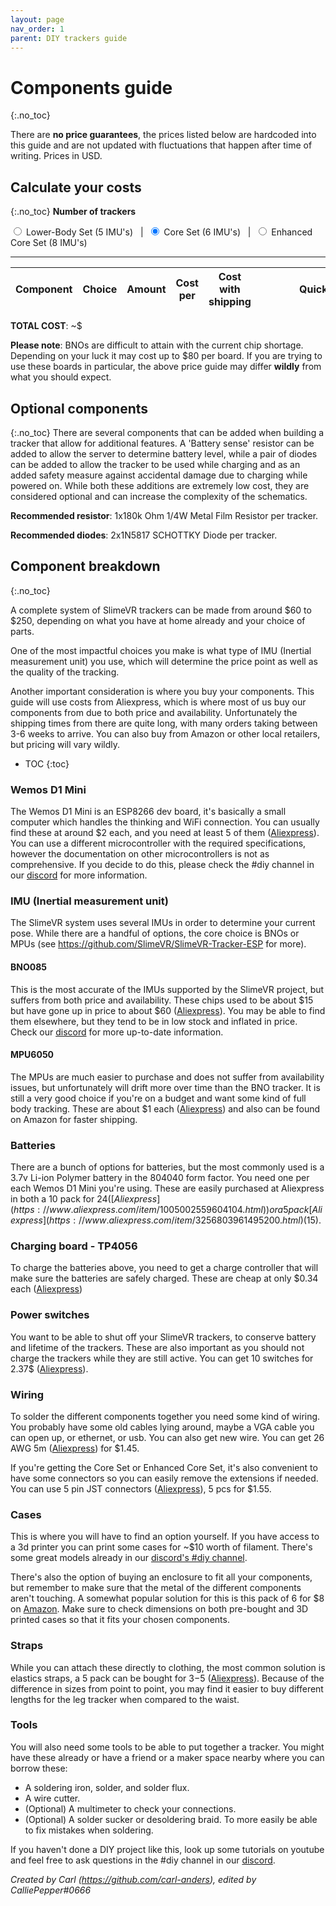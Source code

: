 ```yaml
---
layout: page
nav_order: 1
parent: DIY trackers guide
---
```


# Components guide
{:.no_toc}

There are **no price guarantees**, the prices listed below are hardcoded into this guide and are not updated with fluctuations that happen after time of writing. Prices in USD.

## Calculate your costs
{:.no_toc}
**Number of trackers**

<input id="5imu" type="radio" name="diy-set" value="5"> <label for="5imu">Lower-Body Set (5 IMU's)</label>&nbsp; &nbsp;|&nbsp;
<input id="6imu" type="radio" name="diy-set" value="6" checked="checked"> <label for="6imu">Core Set (6 IMU's)</label>&nbsp; &nbsp;|&nbsp;
<input id="8imu" type="radio" name="diy-set" value="8"> <label for="8imu">Enhanced Core Set (8 IMU's)</label>

---

<table>
<thead>
<tr>
<th>Component</th>
<th>Choice</th>
<th>Amount</th>
<th>Cost per</th>
<th>Cost with shipping</th>
<th style="min-width: 200px">Quick link</th>
</tr>
</thead>
<tbody id="diy-components">
</tbody>
</table>

**TOTAL COST**: ~$<span id="diy-total"></span>

**Please note**: BNOs are difficult to attain with the current chip shortage. Depending on your luck it may cost up to $80 per board. If you are trying to use these boards in particular, the above price guide may differ **wildly** from what you should expect.

## Optional components
{:.no_toc}
There are several components that can be added when building a tracker that allow for additional features. A 'Battery sense' resistor can be added to allow the server to determine battery level, while a pair of diodes can be added to allow the tracker to be used while charging and as an added safety measure against accidental damage due to charging while powered on. While both these additions are extremely low cost, they are considered optional and can increase the complexity of the schematics.

**Recommended resistor**: 1x180k Ohm 1/4W Metal Film Resistor per tracker.

**Recommended diodes**: 2x1N5817 SCHOTTKY Diode per tracker.

## Component breakdown
{:.no_toc}

A complete system of SlimeVR trackers can be made from around $60 to $250, depending on what you have at home already and your choice of parts.

One of the most impactful choices you make is what type of IMU (Inertial measurement unit) you use, which will determine the price point as well as the quality of the tracking.

Another important consideration is where you buy your components. This guide will use costs from Aliexpress, which is where most of us buy our components from due to both price and availability. Unfortunately the shipping times from there are quite long, with many orders taking between 3-6 weeks to arrive. You can also buy from Amazon or other local retailers, but pricing will vary wildly.

* TOC
{:toc}

### Wemos D1 Mini

The Wemos D1 Mini is an ESP8266 dev board, it's basically a small computer which handles the thinking and WiFi connection. You can usually find these at around $2 each, and you need at least 5 of them ([Aliexpress](https://www.aliexpress.com/wholesale?SearchText=D1+mini)). You can use a different microcontroller with the required specifications, however the documentation on other microcontrollers is not as comprehensive. If you decide to do this, please check the #diy channel in our [discord](https://discord.gg/SlimeVR) for more information.


### IMU (Inertial measurement unit)

The SlimeVR system uses several IMUs in order to determine your current pose. While there are a handful of options, the core choice is BNOs or MPUs (see <https://github.com/SlimeVR/SlimeVR-Tracker-ESP> for more).

#### BNO085

This is the most accurate of the IMUs supported by the SlimeVR project, but suffers from both price and availability. These chips used to be about $15 but have gone up in price to about $60 ([Aliexpress](https://www.aliexpress.com/wholesale?SearchText=BNO085)). You may be able to find them elsewhere, but they tend to be in low stock and inflated in price. Check our [discord](https://discord.gg/SlimeVR) for more up-to-date information.

#### MPU6050

The MPUs are much easier to purchase and does not suffer from availability issues, but unfortunately will drift more over time than the BNO tracker. It is still a very good choice if you're on a budget and want some kind of full body tracking. These are about $1 each ([Aliexpress](https://www.aliexpress.com/wholesale?SearchText=MPU6050)) and also can be found on Amazon for faster shipping.

### Batteries

There are a bunch of options for batteries, but the most commonly used is a 3.7v Li-ion Polymer battery in the 804040 form factor. You need one per each Wemos D1 Mini you're using. These are easily purchased at Aliexpress in both a 10 pack for $24 ([Aliexpress](https://www.aliexpress.com/item/1005002559604104.html)) or a 5 pack [Aliexpress](https://www.aliexpress.com/item/3256803961495200.html) ($15).

### Charging board - TP4056

To charge the batteries above, you need to get a charge controller that will make sure the batteries are safely charged. These are cheap at only $0.34 each ([Aliexpress](https://www.aliexpress.com/item/32649780468.html))

### Power switches

You want to be able to shut off your SlimeVR trackers, to conserve battery and lifetime of the trackers. These are also important as you should not charge the trackers while they are still active. You can get 10 switches for 2.37$ ([Aliexpress](https://www.aliexpress.com/item/32975535599.html)).

### Wiring

To solder the different components together you need some kind of wiring. You probably have some old cables lying around, maybe a VGA cable you can open up, or ethernet, or usb. You can also get new wire. You can get 26 AWG 5m ([Aliexpress](https://www.aliexpress.com/item/1005002632016529.html)) for $1.45.

If you're getting the Core Set or Enhanced Core Set, it's also convenient to have some connectors so you can easily remove the extensions if needed. You can use 5 pin JST connectors ([Aliexpress](https://www.aliexpress.com/item/1005002304293157.html)), 5 pcs for $1.55.

### Cases

This is where you will have to find an option yourself. If you have access to a 3d printer you can print some cases for ~$10 worth of filament. There's some great models already in our [discord's #diy channel](https://discord.gg/SlimeVR).

There's also the option of buying an enclosure to fit all your components, but remember to make sure that the metal of the different components aren't touching. A somewhat popular solution for this is this pack of 6 for $8 on [Amazon](https://www.amazon.com/dp/B08T97JD6Z). Make sure to check dimensions on both pre-bought and 3D printed cases so that it fits your chosen components.

### Straps

While you can attach these directly to clothing, the most common solution is elastics straps, a 5 pack can be bought for $3-$5 ([Aliexpress](https://www.aliexpress.com/item/1005002350231996.html)). Because of the difference in sizes from point to point, you may find it easier to buy different lengths for the leg tracker when compared to the waist.

### Tools

You will also need some tools to be able to put together a tracker. You might have these already or have a friend or a maker space nearby where you can borrow these:

* A soldering iron, solder, and solder flux.
* A wire cutter.
* (Optional) A multimeter to check your connections.
* (Optional) A solder sucker or desoldering braid. To more easily be able to fix mistakes when soldering.

If you haven't done a DIY project like this, look up some tutorials on youtube and feel free to ask questions in the #diy channel in our [discord](https://discord.gg/SlimeVR).

*Created by Carl (<https://github.com/carl-anders>), edited by CalliePepper#0666*
<script src="../assets/js/diy.js"></script>
<style>@media (min-width: 50rem) { .main { max-width: 1100px !important; } }</style>
